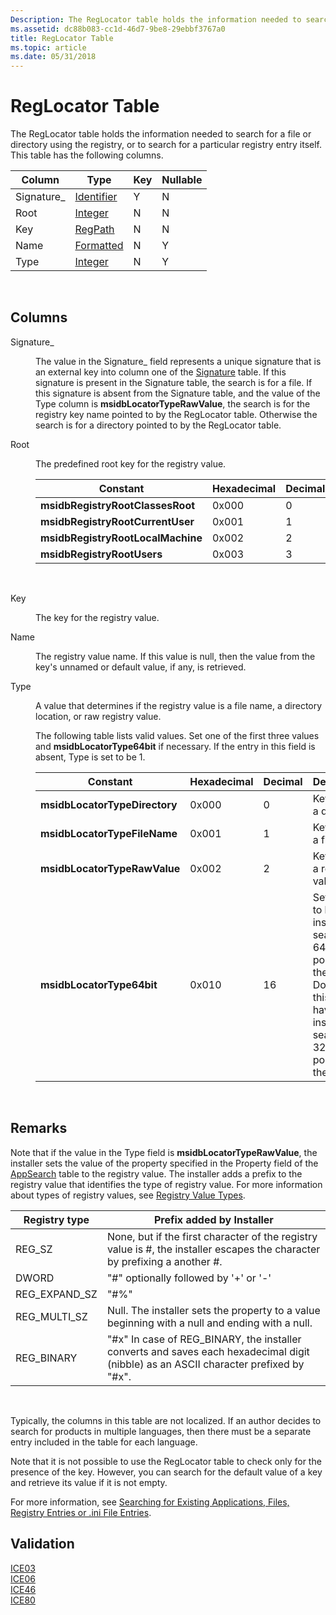 ```yaml
---
Description: The RegLocator table holds the information needed to search for a file or directory using the registry, or to search for a particular registry entry itself. This table has the following columns.
ms.assetid: dc88b083-cc1d-46d7-9be8-29ebbf3767a0
title: RegLocator Table
ms.topic: article
ms.date: 05/31/2018
---
```


# RegLocator Table

The RegLocator table holds the information needed to search for a file or directory using the registry, or to search for a particular registry entry itself. This table has the following columns.



| Column      | Type                         | Key | Nullable |
|-------------|------------------------------|-----|----------|
| Signature\_ | [Identifier](identifier.md) | Y   | N        |
| Root        | [Integer](integer.md)       | N   | N        |
| Key         | [RegPath](regpath.md)       | N   | N        |
| Name        | [Formatted](formatted.md)   | N   | Y        |
| Type        | [Integer](integer.md)       | N   | Y        |



 

## Columns

<dl> <dt>

<span id="Signature_"></span><span id="signature_"></span><span id="SIGNATURE_"></span>Signature\_
</dt> <dd>

The value in the Signature\_ field represents a unique signature that is an external key into column one of the [Signature](signature-table.md) table. If this signature is present in the Signature table, the search is for a file. If this signature is absent from the Signature table, and the value of the Type column is **msidbLocatorTypeRawValue**, the search is for the registry key name pointed to by the RegLocator table. Otherwise the search is for a directory pointed to by the RegLocator table.

</dd> <dt>

<span id="Root"></span><span id="root"></span><span id="ROOT"></span>Root
</dt> <dd>

The predefined root key for the registry value.



| Constant                          | Hexadecimal | Decimal | Root key             |
|-----------------------------------|-------------|---------|----------------------|
| **msidbRegistryRootClassesRoot**  | 0x000       | 0       | HKEY\_CLASSES\_ROOT  |
| **msidbRegistryRootCurrentUser**  | 0x001       | 1       | HKEY\_CURRENT\_USER  |
| **msidbRegistryRootLocalMachine** | 0x002       | 2       | HKEY\_LOCAL\_MACHINE |
| **msidbRegistryRootUsers**        | 0x003       | 3       | HKEY\_USERS          |



 

</dd> <dt>

<span id="Key"></span><span id="key"></span><span id="KEY"></span>Key
</dt> <dd>

The key for the registry value.

</dd> <dt>

<span id="Name"></span><span id="name"></span><span id="NAME"></span>Name
</dt> <dd>

The registry value name. If this value is null, then the value from the key's unnamed or default value, if any, is retrieved.

</dd> <dt>

<span id="Type"></span><span id="type"></span><span id="TYPE"></span>Type
</dt> <dd>

A value that determines if the registry value is a file name, a directory location, or raw registry value.

The following table lists valid values. Set one of the first three values and **msidbLocatorType64bit** if necessary. If the entry in this field is absent, Type is set to be 1.



| Constant                      | Hexadecimal | Decimal | Description                                                                                                                                                        |
|-------------------------------|-------------|---------|--------------------------------------------------------------------------------------------------------------------------------------------------------------------|
| **msidbLocatorTypeDirectory** | 0x000       | 0       | Key path is a directory.                                                                                                                                           |
| **msidbLocatorTypeFileName**  | 0x001       | 1       | Key path is a file name.                                                                                                                                           |
| **msidbLocatorTypeRawValue**  | 0x002       | 2       | Key path is a registry value.                                                                                                                                      |
| **msidbLocatorType64bit**     | 0x010       | 16      | Set this bit to have the installer search the 64-bit portion of the registry. Do not set this bit to have the installer search the 32-bit portion of the registry. |



 

</dd> </dl>

## Remarks

Note that if the value in the Type field is **msidbLocatorTypeRawValue**, the installer sets the value of the property specified in the Property field of the [AppSearch](appsearch-table.md) table to the registry value. The installer adds a prefix to the registry value that identifies the type of registry value. For more information about types of registry values, see [Registry Value Types](https://msdn.microsoft.com/library/ms724884(v=VS.85).aspx).



| Registry type   | Prefix added by Installer                                                                                                               |
|-----------------|-----------------------------------------------------------------------------------------------------------------------------------------|
| REG\_SZ         | None, but if the first character of the registry value is \#, the installer escapes the character by prefixing a another \#.            |
| DWORD           | "\#" optionally followed by '+' or '-'                                                                                                  |
| REG\_EXPAND\_SZ | "\#%"                                                                                                                                   |
| REG\_MULTI\_SZ  | Null. The installer sets the property to a value beginning with a null and ending with a null.                                          |
| REG\_BINARY     | "\#x" In case of REG\_BINARY, the installer converts and saves each hexadecimal digit (nibble) as an ASCII character prefixed by "\#x". |



 

Typically, the columns in this table are not localized. If an author decides to search for products in multiple languages, then there must be a separate entry included in the table for each language.

Note that it is not possible to use the RegLocator table to check only for the presence of the key. However, you can search for the default value of a key and retrieve its value if it is not empty.

For more information, see [Searching for Existing Applications, Files, Registry Entries or .ini File Entries](searching-for-existing-applications-files-registry-entries-or--ini-file-entries.md).

## Validation

<dl>

[ICE03](ice03.md)  
[ICE06](ice06.md)  
[ICE46](ice46.md)  
[ICE80](ice80.md)  
</dl>

 

 



